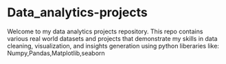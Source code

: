 # Data_analytics-projects
Welcome to my data analytics projects repository.
This repo contains various real world datasets and projects that demonstrate my skills in data cleaning,
visualization, and insights generation using python liberaries like: Numpy,Pandas,Matplotlib,seaborn
